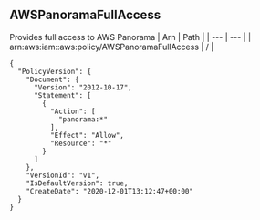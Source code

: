 
## AWSPanoramaFullAccess
Provides full access to AWS Panorama
| Arn | Path |
| --- | --- |
| arn:aws:iam::aws:policy/AWSPanoramaFullAccess | / |
```
{
  "PolicyVersion": {
    "Document": {
      "Version": "2012-10-17",
      "Statement": [
        {
          "Action": [
            "panorama:*"
          ],
          "Effect": "Allow",
          "Resource": "*"
        }
      ]
    },
    "VersionId": "v1",
    "IsDefaultVersion": true,
    "CreateDate": "2020-12-01T13:12:47+00:00"
  }
}
```
